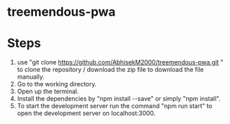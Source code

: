 # treemendous-pwa

# Steps
1. use "git clone https://github.com/AbhisekM2000/treemendous-pwa.git " to clone the repository / download the zip file to download the file manually.
2. Go to the working directory.
3. Open up the terminal.
4. Install the dependencies by "npm install --save" or simply "npm install".
5. To start the development server run the command "npm run start" to open the development server on localhost:3000.

